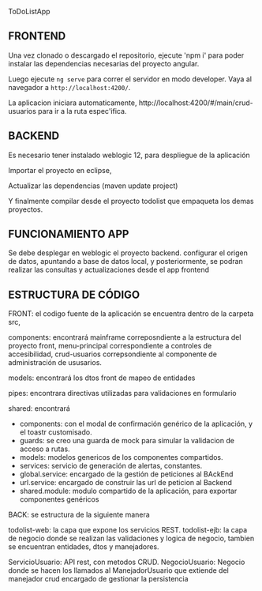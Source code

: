 ToDoListApp


## FRONTEND

Una vez clonado o descargado el repositorio, ejecute 'npm i' para poder instalar las dependencias necesarias del proyecto angular.

Luego ejecute  `ng serve` para correr el servidor en modo developer. Vaya al navegador a `http://localhost:4200/`.

La aplicacion iniciara automaticamente, http://localhost:4200/#/main/crud-usuarios para ir a la ruta espec'ifica.


## BACKEND

Es necesario tener instalado weblogic 12, para despliegue de la aplicación

Importar el proyecto en eclipse, 

Actualizar las dependencias (maven update project)

Y finalmente compilar desde el proyecto todolist    que empaqueta los demas proyectos.

## FUNCIONAMIENTO APP

Se debe desplegar en weblogic el proyecto backend. configurar el origen de datos, apuntando a base de datos local, y posteriormente, se podran realizar las consultas y actualizaciones desde el app frontend

## ESTRUCTURA DE CÓDIGO

FRONT: el codigo fuente de la aplicación se encuentra dentro de la carpeta src,  

components: encontrará mainframe correposndiente a la estructura del proyecto front, menu-principal correspondiente a controles de accesibilidad, crud-usuarios correpsondiente al componente de administración de ususarios.

models: encontrará los dtos front de mapeo de entidades

pipes: encontrara directivas utilizadas para validaciones en formulario

shared: 
encontrará 

* components: con el modal de confirmación genérico de la aplicación, y el toastr customisado.
* guards: se creo una guarda de mock para simular la validacion de acceso a rutas.
* models: modelos  genericos de los componentes compartidos.
* services: servicio de generación de alertas, constantes.
* global.service: encargado de la gestión de peticiones al BAckEnd
* url.service: encargado de construir las url de peticion al Backend
* shared.module: modulo compartido de la aplicación, para exportar componentes genéricos

BACK: se estructura de la siguiente manera  

todolist-web: la capa que expone los servicios REST.
todolist-ejb: la capa de negocio donde se realizan las validaciones y logica de negocio, tambien se encuentran entidades, dtos y manejadores.

ServicioUsuario: API rest, con metodos CRUD.
NegocioUsuario: Negocio donde se hacen los llamados al ManejadorUsuario que extiende del manejador crud encargado de gestionar la persistencia